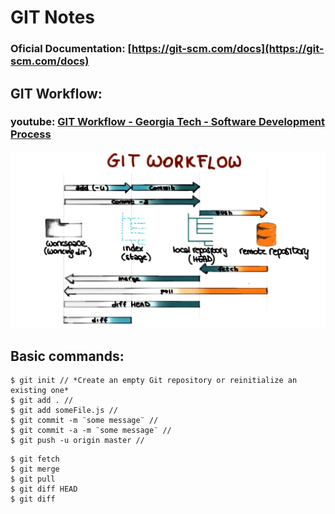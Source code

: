 # GIT Notes

### Oficial Documentation: [https://git-scm.com/docs](https://git-scm.com/docs)

## GIT Workflow:

### youtube: [GIT Workflow - Georgia Tech - Software Development Process](https://www.youtube.com/watch?v=3a2x1iJFJWc&t=51s)

![Git Workflow](../images/gitworkflow.png)

## Basic commands:

```
$ git init // *Create an empty Git repository or reinitialize an existing one*
$ git add . //
$ git add someFile.js //
$ git commit -m ¨some message¨ //
$ git commit -a -m ¨some message¨ //
$ git push -u origin master //
```

```
$ git fetch
$ git merge
$ git pull
$ git diff HEAD
$ git diff
```
